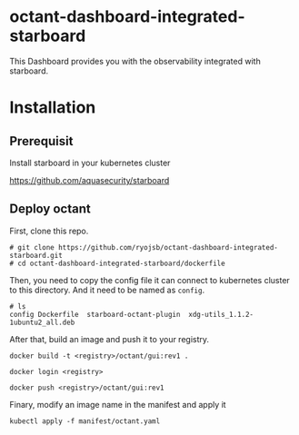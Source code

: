# octant-dashboard-integrated-starboard
This Dashboard provides you with the observability integrated with starboard.

# Installation

## Prerequisit
Install starboard in your kubernetes cluster

https://github.com/aquasecurity/starboard

## Deploy octant

First, clone this repo.

```
# git clone https://github.com/ryojsb/octant-dashboard-integrated-starboard.git
# cd octant-dashboard-integrated-starboard/dockerfile
```

Then, you need to copy the config file it can connect to kubernetes cluster to this directory.
And it need to be named as `config`.

```
# ls
config Dockerfile  starboard-octant-plugin  xdg-utils_1.1.2-1ubuntu2_all.deb
```

After that, build an image and push it to your registry.

```
docker build -t <registry>/octant/gui:rev1 .

docker login <registry>

docker push <registry>/octant/gui:rev1
```

Finary, modify an image name in the manifest and apply it

```
kubectl apply -f manifest/octant.yaml
```
